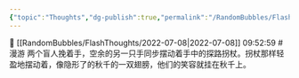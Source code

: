 ```yaml
---
{"topic":"Thoughts","dg-publish":true,"permalink":"/RandomBubbles/FlashThoughts/2022-07-08/","dgPassFrontmatter":true,"noteIcon":""}
---
```


📅 [[RandomBubbles/FlashThoughts/2022-07-08\|2022-07-08]] 09:52:59
#漫游 两个盲人挽着手，空余的另一只手同步摆动着手中的探路拐杖。拐杖那样轻盈地摆动着，像隐形了的秋千的一双翅膀，他们的笑容就挂在秋千上。
